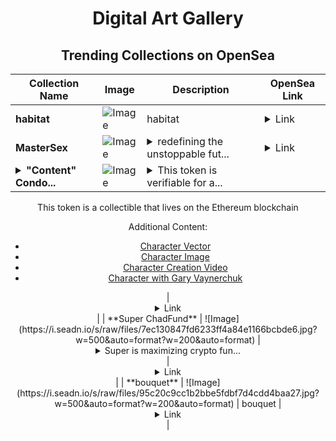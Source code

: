 <div align="center">

# Digital Art Gallery

## Trending Collections on OpenSea

| Collection Name                       | Image                                                                                     | Description                       | OpenSea Link                                                                                          |
|---------------------------------------|-------------------------------------------------------------------------------------------|-----------------------------------|--------------------------------------------------------------------------------------------------------|
| **habitat** | ![Image](https://i.seadn.io/s/raw/files/cae5ad169de4c1a33e3a1d6d31ef36a9.jpg?w=500&auto=format?w=200&auto=format) | habitat | <details><summary>Link</summary>[habitat](https://opensea.io/collection/habitat-30)</details> |
| **MasterSex** | ![Image](https://i.seadn.io/s/raw/files/6d8e03421461d1354ca8685fdb348f4d.jpg?w=500&auto=format?w=200&auto=format) | <details><summary>redefining the unstoppable fut...</summary>redefining the unstoppable future of finance</details> | <details><summary>Link</summary>[MasterSex](https://opensea.io/collection/mastersex-4)</details> |
| **<details><summary>"Content" Condo...</summary>"Content" Condor</details>** | ![Image](https://i.seadn.io/s/raw/files/fd31eb18db3d9f0943975f738cdcdeca.jpg?w=500&auto=format?w=200&auto=format) | <details><summary>This token is verifiable for a...</summary>This token is verifiable for admission to VeeCon 2023, 2024

This token is a collectible that lives on the Ethereum blockchain

Additional Content:

- [Character Vector](https://cdn.veefriends.com/f6pXbdBrDkgJjmSV-_XTrDCsS97-QXp2H6Yu0fLSCB0/3164.svg)
- [Character Image](https://cdn.veefriends.com/f6pXbdBrDkgJjmSV-_XTrDCsS97-QXp2H6Yu0fLSCB0/4003.png) 
- [Character Creation Video](https://cdn.veefriends.com/f6pXbdBrDkgJjmSV-_XTrDCsS97-QXp2H6Yu0fLSCB0/849.mp4)
- [Character with Gary Vaynerchuk](https://cdn.veefriends.com/f6pXbdBrDkgJjmSV-_XTrDCsS97-QXp2H6Yu0fLSCB0/833.jpg) 
</details> | <details><summary>Link</summary>["Content" Condor](https://opensea.io/collection/content-condor-776)</details> |
| **Super ChadFund** | ![Image](https://i.seadn.io/s/raw/files/7ec130847fd6233ff4a84e1166bcbde6.jpg?w=500&auto=format?w=200&auto=format) | <details><summary>Super is maximizing crypto fun...</summary>Super is maximizing crypto funds</details> | <details><summary>Link</summary>[Super ChadFund](https://opensea.io/collection/super-chadfund)</details> |
| **bouquet** | ![Image](https://i.seadn.io/s/raw/files/95c20c9cc1b2bbe5fdbf7d4cdd4baa27.jpg?w=500&auto=format?w=200&auto=format) | bouquet | <details><summary>Link</summary>[bouquet](https://opensea.io/collection/bouquet-54)</details> |

</div>